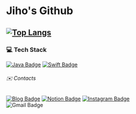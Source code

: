 # **Jiho's Github**
[![Top Langs](https://github-readme-stats.vercel.app/api/top-langs/?username=jihoooo97&layout=compact)](https://github.com/jihoooo97)
---


### 💻 Tech Stack 
[![Java Badge](https://img.shields.io/badge/-java-white?style=flat&labelColor=007396&logo=java&logoColor=white)](https://github.com/jihoooo97/Algorithm)
[![Swift Badge](https://img.shields.io/badge/-Swift-white?style=flat&labelColor=F05138&logo=Swift&logoColor=white)](https://github.com/jihoooo97/Swift)  


######  ✉️ Contacts
[![Blog Badge](https://img.shields.io/badge/-Blog-white?style=flat&logo=naver)](https://blog.naver.com/yjh7827)
[![Notion Badge](https://img.shields.io/badge/-Notion-white?style=flat&logo=Notion&logoColor=black)](https://adventurous-fig-a8f.notion.site/Notion-040b768b9d384131ad4ff87e3b9609a0)
[![Instagram Badge](https://img.shields.io/badge/-Instagram-white?style=flat&logo=instagram)](https://www.instagram.com/jiho__129/)  
![Gmail Badge](https://img.shields.io/badge/-yjh20927@gmail.com-white?style=flat&logo=Gmail)
